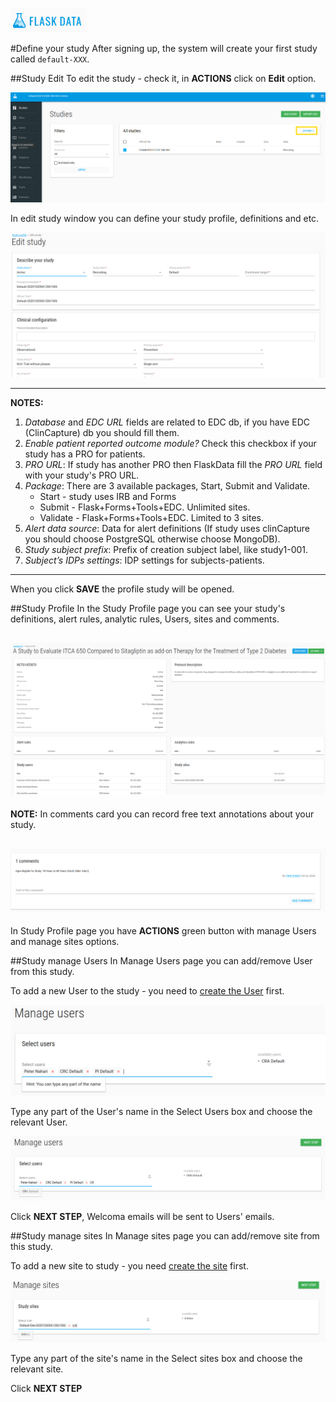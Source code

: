 <a href="https://www.flaskdata.io">![Screenshot](img/flaskdata_logo.PNG)</a>

#Define your study
After signing up, the system will create your first study called `default-XXX`.

##Study Edit
To edit the study - check it, in **ACTIONS** click on **Edit** option.

![Screenshot](img/study/studies_index_actions.PNG)

 In edit study window you can define your study profile, definitions and etc.

 ![Screenshot](img/study/edit_study.PNG)

---
**NOTES:**

1. *Database* and *EDC URL* fields are related to EDC db, if you have EDC (ClinCapture) db you should fill them.
2. *Enable patient reported outcome module?* Check this checkbox if your study has a PRO for patients.
3. *PRO URL*: If study has another PRO then FlaskData fill the *PRO URL* field with your study's PRO URL.
4. *Package*: There are 3 available packages, Start, Submit and Validate.
    * Start - study uses IRB and Forms
    * Submit - Flask+Forms+Tools+EDC. Unlimited sites.
    * Validate - Flask+Forms+Tools+EDC. Limited to 3 sites.
5. *Alert data source*: Data for alert definitions (If study uses clinCapture you should choose PostgreSQL otherwise choose MongoDB).
6. *Study subject prefix*: Prefix of creation subject label, like study1-001.
7. *Subject’s IDPs settings*: IDP settings for subjects-patients.
---

When you click **SAVE** the profile study will be opened.

##Study Profile
In the Study Profile page you can see your study's definitions, alert rules, analytic rules, Users, sites and comments.

  ![Screenshot](img/study/study_profile.PNG)
---
**NOTE:** In comments card you can record free text annotations about your study.

![Screenshot](img/study/study_comment.PNG)
---
In Study Profile page you have **ACTIONS** green button with manage Users and manage sites options.

##Study manage Users
In Manage Users page you can add/remove User from this study.

To add a new User to the study - you need to [create the User](./manage_users.md#add-user) first.

![Screenshot](img/study/study_manage_users.PNG)

Type any part of the User's name in the Select Users box and choose the relevant User.

![Screenshot](img/study/study_mange_users_type.PNG)

Click **NEXT STEP**, Welcoma emails will be sent to Users' emails.

##Study manage sites
In Manage sites page you can add/remove site from this study.

To add a new site to study - you need [create the site](./manage_sites.md#add-a-new-site) first.

![Screenshot](img/study/study_manage_sites.PNG)

Type any part of the site's name in the Select sites box and choose the relevant site.

Click **NEXT STEP**
